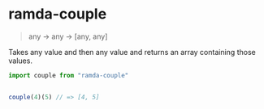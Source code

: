 # ramda-couple

> any -> any -> [any, any]

Takes any value and then any value and returns an array containing those values.

``` javascript
import couple from "ramda-couple"


couple(4)(5) // => [4, 5]
```
